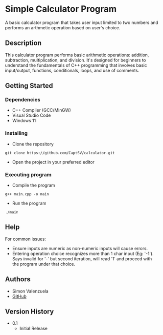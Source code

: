 # Simple Calculator Program

A basic calculator program that takes user input limited to two numbers and performs an arthmetic operation based on user's choice.

## Description

This calculator program performs basic arithmetic operations: addition, subtraction, multiplication, and division. It's designed for beginners to understand the fundamentals of C++ programming that involves basic input/output, functions, conditionals, loops, and use of comments. 

## Getting Started

### Dependencies

* C++ Compiler (GCC/MinGW)
* Visual Studio Code
* Windows 11

### Installing

* Clone the repository
```
git clone https://github.com/CaptSV/calculator.git
```
* Open the project in your preferred editor

### Executing program

* Compile the program
```
g++ main.cpp -o main
```
* Run the program
```
./main
```

## Help

For common issues: 
* Ensure inputs are numeric as non-numeric inputs will cause errors.
* Entering operation choice recognizes more than 1 char input (Eg: '-1'). Says invalid for '-' but second iteration, will read '1' and proceed with the program under that choice.

## Authors

* Simon Valenzuela
* [GitHub](https://github.com/CaptSV)

## Version History

* 0.1
    * Initial Release
